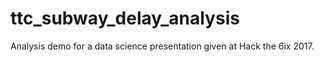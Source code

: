 # ttc_subway_delay_analysis

Analysis demo for a data science presentation given at Hack the 6ix 2017.
